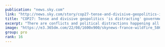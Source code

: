 ```yaml
---
publication: "news.sky.com"
link: "http://news.sky.com/story/cop27-tense-and-divisive-geopolitics-is-distracting-governments-from-tackling-climate-crisis-12738386"
title: "COP27: Tense and divisive geopolitics 'is distracting' governments from tackling climate crisis"
excerpt: "There are conflicts and political distractions happening all around the world but climate change affects everybody so that should be the focus, Simon Stiell has said."
image: "https://e3.365dm.com/22/08/1600x900/skynews-france-wildfire_5861445.jpg?20220811152018"
group: pro
rank: 16
---
```


